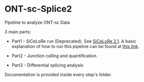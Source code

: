 # ONT-sc-Splice2

Pipeline to analyze ONT-sc Data

3 main parts: 

- Part1 - SiCeLoRe run (Deprecated). See [SiCeLoRe 2.1](https://github.com/ucagenomix/sicelore-2.1). A basic explanation of how to run this pipeline can be found at [this link](https://docs.google.com/document/d/1ZsmeHldcEm1mKGE0sp1x5u7Knfx2FEXmzE69CB1iBpE/edit?usp=sharing).

- Part2 - Junction calling and quantification. 

- Part3 - Differential splicing analysis

Documentation is provided inside every step's folder.